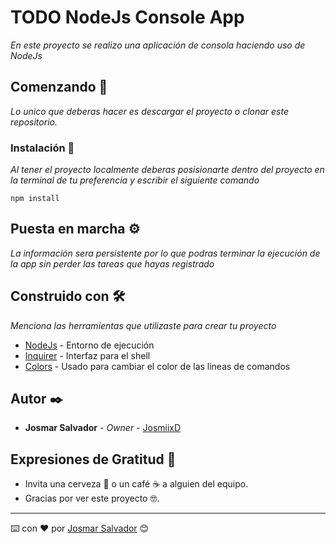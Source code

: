 # TODO NodeJs Console App

_En este proyecto se realizo una aplicación de consola haciendo uso de NodeJs_

## Comenzando 🚀

_Lo unico que deberas hacer es descargar el proyecto o clonar este repositorio._


### Instalación 🔧

_Al tener el proyecto localmente deberas posisionarte dentro del proyecto en la terminal de tu preferencia y escribir el siguiente comando_

```
npm install
```


## Puesta en marcha ⚙️

_La información sera persistente por lo que podras terminar la ejecución de la app sin perder las tareas que hayas registrado_

## Construido con 🛠️

_Menciona las herramientas que utilizaste para crear tu proyecto_

* [NodeJs](https://nodejs.org/es/) - Entorno de ejecución
* [Inquirer](https://www.npmjs.com/package/inquirer) - Interfaz para el shell
* [Colors](https://www.npmjs.com/package/colors) - Usado para cambiar el color de las lineas de comandos

## Autor ✒️

* **Josmar Salvador** - *Owner* - [JosmiixD](https://github.com/JosmiixD)


## Expresiones de Gratitud 🎁

* Invita una cerveza 🍺 o un café ☕ a alguien del equipo. 
* Gracias por ver este proyecto  🤓.



---
⌨️ con ❤️ por [Josmar Salvador](https://github.com/JosmiixD) 😊
